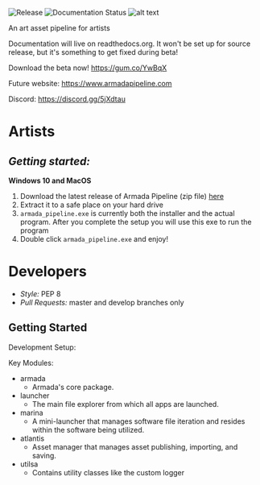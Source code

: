 ![Release](https://github.com/mikebourbeauart/mb-armada/workflows/Release/badge.svg)
![Documentation Status](https://readthedocs.org/projects/armada-pipeline/badge/?version=latest)
![alt text](https://github.com/mikebourbeauart/mb-armada/blob/feature/docs/cover_full_github.png?raw=true)

An art asset pipeline for artists

Documentation will live on readthedocs.org. It won't be set up for source release, but it's something to get fixed during beta!

Download the beta now! https://gum.co/YwBqX

Future website: https://www.armadapipeline.com

Discord: https://discord.gg/5jXdtau


Artists
======
*Getting started:*
---------------
**Windows 10 and MacOS**
1. Download the latest release of Armada Pipeline (zip file) [here](https://github.com/Armada-Pipeline/armada-pipeline/releases)
2. Extract it to a safe place on your hard drive
3. `armada_pipeline.exe` is currently both the installer and the actual program.
    After you complete the setup you will use this exe to run the program
4. Double click `armada_pipeline.exe` and enjoy!


Developers
==========

- *Style:* PEP 8
- *Pull Requests:* master and develop branches only

Getting Started
---------------

Development Setup:



Key Modules:

- armada
	- Armada's core package.
- launcher
	- The main file explorer from which all apps are launched.
- marina
	- A mini-launcher that manages software file iteration and resides within the software being utilized.
- atlantis
	- Asset manager that manages asset publishing, importing, and saving.
- utilsa
	- Contains utility classes like the custom logger
